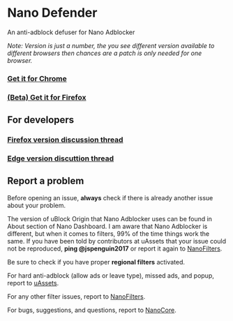 # Nano Defender

An anti-adblock defuser for Nano Adblocker

*Note: Version is just a number, the you see different version available to different browsers then chances are a patch is only needed for 
one browser.*

### [Get it for Chrome](https://chrome.google.com/webstore/detail/nano-defender/ggolfgbegefeeoocgjbmkembbncoadlb)

### [(Beta) Get it for Firefox](https://addons.mozilla.org/firefox/addon/real-nano-defender/)

## For developers

### [Firefox version discussion thread](https://github.com/NanoAdblocker/NanoCore/issues/41)

### [Edge version discuttion thread](https://github.com/NanoAdblocker/NanoCore/issues/40)

## Report a problem

Before opening an issue, **always** check if there is already another issue about your problem. 

The version of uBlock Origin that Nano Adblocker uses can be found in About section of Nano Dashboard. I am aware 
that Nano Adblocker is different, but when it comes to filters, 99% of the time things work the same. If you have 
been told by contributors at uAssets that your issue could not be reproduced, **ping @jspenguin2017** or report it 
again to [NanoFilters](https://github.com/NanoAdblocker/NanoFilters). 

Be sure to check if you have proper **regional filters** activated. 

For hard anti-adblock (allow ads or leave type), missed ads, and popup, report to 
[uAssets](https://github.com/uBlockOrigin/uAssets). 

For any other filter issues, report to [NanoFilters](https://github.com/NanoAdblocker/NanoFilters). 

For bugs, suggestions, and questions, report to [NanoCore](https://github.com/NanoAdblocker/NanoCore). 
